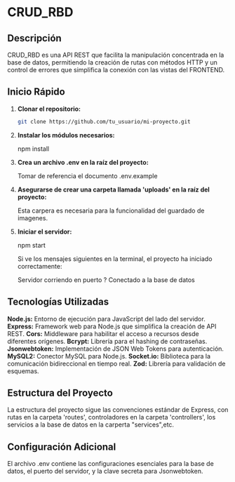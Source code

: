 # CRUD_RBD

## Descripción

CRUD_RBD es una API REST que facilita la manipulación concentrada en la base de datos, permitiendo la creación de rutas con métodos HTTP y un control de errores que simplifica la conexión con las vistas del FRONTEND.

## Inicio Rápido

1. **Clonar el repositorio:**

   ```bash
   git clone https://github.com/tu_usuario/mi-proyecto.git

2. **Instalar los módulos necesarios:**
    
    npm install

3. **Crea un archivo .env en la raíz del proyecto:**

    Tomar de referencia el documento .env.example 

4. **Asegurarse de crear una carpeta llamada 'uploads' en la raíz del proyecto:**

    Esta carpera es necesaria para la funcionalidad del guardado de imagenes.

5. **Iniciar el servidor:**

    npm start 

    Si ve los mensajes siguientes en la terminal, el proyecto ha iniciado correctamente:

    Servidor corriendo en puerto ?
    Conectado a la base de datos

## Tecnologías Utilizadas

**Node.js:** Entorno de ejecución para JavaScript del lado del servidor.
**Express:** Framework web para Node.js que simplifica la creación de API REST.
**Cors:** Middleware para habilitar el acceso a recursos desde diferentes orígenes.
**Bcrypt:** Librería para el hashing de contraseñas.
**Jsonwebtoken:** Implementación de JSON Web Tokens para autenticación.
**MySQL2:** Conector MySQL para Node.js.
**Socket.io:** Biblioteca para la comunicación bidireccional en tiempo real.
**Zod:** Librería para validación de esquemas.

## Estructura del Proyecto

La estructura del proyecto sigue las convenciones estándar de Express, con rutas en la carpeta 'routes', controladores en la carpeta 'controllers', los servicios a la base de datos en la carperta "services",etc.

## Configuración Adicional

El archivo .env contiene las configuraciones esenciales para la base de datos, el puerto del servidor, y la clave secreta para Jsonwebtoken.



